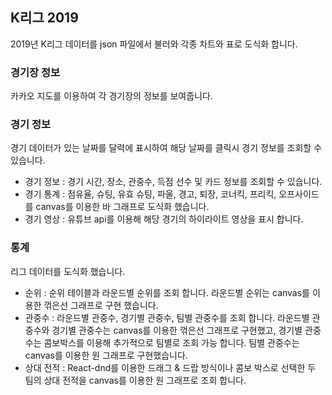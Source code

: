 ## K리그 2019

2019년 K리그 데이터를 json 파일에서 불러와 각종 차트와 표로 도식화 합니다.

### 경기장 정보
카카오 지도를 이용하여 각 경기장의 정보를 보여줍니다.

### 경기 정보
경기 데이터가 있는 날짜를 달력에 표시하여 해당 날짜를 클릭시 경기 정보를 조회할 수 있습니다.
  - 경기 정보 : 경기 시간, 장소, 관중수, 득점 선수 및 카드 정보를 조회할 수 있습니다.
  - 경기 통계 : 점유율, 슈팅, 유효 슈팅, 파울, 경고, 퇴장, 코너킥, 프리킥, 오프사이드를 canvas를 이용한 바 그래프로 도식화 했습니다.
  - 경기 영상 : 유튜브 api를 이용해 해당 경기의 하이라이트 영상을 표시 합니다.

### 통계
리그 데이터를 도식화 했습니다.
  - 순위 : 순위 테이블과 라운드별 순위를 조회 합니다.
          라운드별 순위는 canvas를 이용한 꺾은선 그래프로 구현 했습니다.
  - 관중수 : 라운드별 관중수, 경기별 관중수, 팀별 관중수를 조회 합니다.
            라운드별 관중수와 경기별 관중수는 canvas를 이용한 꺾은선 그래프로 구현했고, 경기별 관중수는 콤보박스를 이용해 추가적으로 팀별로 조회               가능 합니다. 
            팀별 관중수는 canvas를 이용한 원 그래프로 구현했습니다.
  - 상대 전적 : React-dnd를 이용한 드래그 & 드랍 방식이나 콤보 박스로 선택한 두 팀의 상대 전적을 canvas를 이용한 원 그래프로 조회 합니다.
